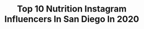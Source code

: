 ---
title: Top 10 Nutrition Instagram Influencers In San Diego In 2020
description: >-
  Find top nutrition Instagram influencers in San Diego in 2020. Most popular hashtags: #sandiego #fitness #workout #health.
platform: Instagram
profiles:
  - username: "kelsiemichelle_"
    fullname: >-
      Kelsie | Online Health Coach
    location: "United States"
    followers: 47385
    engagement: 317
    commentsToLikes: 0.017979
    id: ck55kolovzrmz0i11cxw6ommd
    verified: false
    hashtags: "#sandiegotrainer, #homeworkout, #motivation, #uspa"
  - username: "naturallyzuzu"
    fullname: >-
      Zuliya Khawaja | NaturallyZuzu
    location: "United States"
    followers: 98299
    engagement: 300
    commentsToLikes: 0.061850
    id: ck0tzt2n9rioi0i1990c2tdzr
    verified: false
    hashtags: "#beautifulcuisines, #tomyum, #kaylaitsines, #veglife"
  - username: "julianadfit"
    fullname: >-
      Juliana Duran
    location: "United States"
    followers: 3957
    engagement: 2655
    commentsToLikes: 0.083177
    id: ck8tb6d2nuh890j78v8rvjvtq
    verified: false
    hashtags: ""
  - username: "newladygolfer"
    fullname: >-
      Alissa Kacar
    location: "United States"
    followers: 21358
    engagement: 428
    commentsToLikes: 0.101024
    id: ck0vzvde2b2yl0i1910cepuco
    verified: false
    hashtags: "#enjoythejourney, #jerseygirl, #monarchbeach, #longdrive"
  - username: "skemp"
    fullname: >-
      Scott Kemp
    location: "United States"
    followers: 15663
    engagement: 277
    commentsToLikes: 0.045857
    id: ck6ubhhbl9lp40j71xot4ft2r
    verified: false
    hashtags: "#quarantineworkout, #dumbells, #sandiego"
  - username: "flexingphoebs"
    fullname: >-
      Phoebe Davis
    location: "United States"
    followers: 12320
    engagement: 692
    commentsToLikes: 0.058310
    id: ck5hf94ruwe260i11tp16qd5o
    verified: false
    hashtags: "#teamryderwear, #activewear, #throwbackthursday, #sandiegofitness"
  - username: "brittaneetaylor"
    fullname: >-
      Brittanee Taylor| Online Coach
    location: "United States"
    followers: 20540
    engagement: 222
    commentsToLikes: 0.047761
    id: ck6ugwd6k5kam0j71knmvkn2f
    verified: false
    hashtags: "#2ndtrimesterworkouts, #babybump, #sandiegoliving, #pregnantmama"
  - username: "veggiekins"
    fullname: >-
      Remy Morimoto Park | NYC Vegan
    location: "United States"
    followers: 120723
    engagement: 195
    commentsToLikes: 0.067927
    id: ck0tuwuxm916o0i19b6xg53zx
    verified: true
    hashtags: "#nationalnutritionmonth, #matcha, #stayhome, #quickrecipe"
  - username: "lilfitmeeks"
    fullname: >-
      Mika Ascalon|Athlete|Trainer
    location: "United States"
    followers: 20315
    engagement: 229
    commentsToLikes: 0.049621
    id: ck6u6jidwfy9k0j71hp90cu9d
    verified: false
    hashtags: "#fitspo, #internationalwomensday, #healthylifestyle, #sandiego"
  - username: "nickhardwick"
    fullname: >-
      Nick Hardwick
    location: "United States"
    followers: 30834
    engagement: 383
    commentsToLikes: 0.039770
    id: ck55nk9s16e010i1174c0dll2
    verified: true
    hashtags: "#love, #dose, #progress, #partner"
---